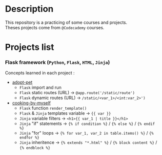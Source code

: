 # Description
This repository is a practicing of some courses and projects.  
Theses projects come from `@Codecademy` courses.

# Projects list
### Flask framework (`Python`, `Flask`, `HTML`, `Jinja`)
Concepts learned in each project :
* [adopt-pet](./Flask-framework/adopt-pet)
    * `Flask` import and run
    * `Flask` static routes (URL) -> `@app.route('/static/route')`
    * `Flask` dynamic routes (URL)  -> `/static/<var_1>/<int:var_2>')`
* [cooking-by-myself](./Flask-framework/cooking-by-myself) 
    * `Flask` function `render_template()`
    * `Flask` & `Jinja` templates variable -> `{{ var }}`
    * `Jinja` variable filters -> `<h1>{{ var_1 | title }}</h1>`
    * `Jinja` "if" statements -> `{% if condition %}` / `{% else %}` / `{% endif %}`
    * `Jinja` "for" loops -> `{% for var_1, var_2 in table.items() %}` / `{% endfor %}`
    * `Jinja` inheritence -> `{% extends "*.html" %}` / `{% block content %}` / `{% endblock %}`
